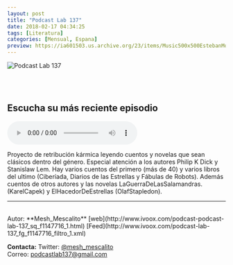 ```yaml
---
layout: post
title: "Podcast Lab 137"
date: 2018-02-17 04:34:25
tags: [Literatura]
categories: [Mensual, Espana]
preview: https://ia601503.us.archive.org/23/items/Music500x500EstebanMontoya/300Lab137.jpg
---
```


![Podcast Lab 137](https://ia601503.us.archive.org/23/items/Music500x500EstebanMontoya/500Lab137.jpg)

<br/>
<br/>

## Escucha su más reciente episodio

<!--reproductor-feed=http://www.ivoox.com/podcast-lab-137_fg_f1147716_filtro_1.xml-->
<!--reproductor-start-->
<audio id="audio" preload="auto" controls="" src="http://www.ivoox.com/nelson-las-ocho-manana-el-cuento_mf_28766080_feed_1.mp3"></audio>
<!--reproductor-end-->

Proyecto de retribución kármica leyendo cuentos y novelas que sean clásicos dentro del género. Especial atención a los autores Philip K Dick y Stanislaw Lem. Hay varios cuentos del primero (más de 40) y varios libros del ultimo (Ciberíada, Diarios de las Estrellas y Fábulas de Robots). Además cuentos de otros autores y las novelas LaGuerraDeLasSalamandras. (KarelCapek) y ElHacedorDeEstrellas (OlafStapledon).  

_ _ _
<br>
Autor: **Mesh_Mescalito**  
[web](http://www.ivoox.com/podcast-podcast-lab-137_sq_f1147716_1.html)  
[Feed](http://www.ivoox.com/podcast-lab-137_fg_f1147716_filtro_1.xml)  


**Contacta:**
Twitter: [@mesh_mescalito](https://twitter.com/mesh_mescalito)  
Correo: [podcastlab137@gmail.com](mailto:podcastlab137@gmail.com)  
